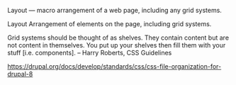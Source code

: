 Layout — macro arrangement of a web page, including any grid systems.

Layout
Arrangement of elements on the page, including grid systems.

Grid systems should be thought of as shelves. They contain content but are not
content in themselves. You put up your shelves then fill them with your stuff
[i.e. components]. – Harry Roberts, CSS Guidelines

https://drupal.org/docs/develop/standards/css/css-file-organization-for-drupal-8
